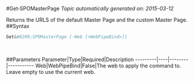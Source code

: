 #Get&#8209;SPOMasterPage
*Topic automatically generated on: 2015-03-12*

Returns the URLS of the default Master Page and the custom Master Page.
##Syntax
```powershell
Get&#8209;SPOMasterPage [-Web [<WebPipeBind>]]
```
&nbsp;

##Parameters
Parameter|Type|Required|Description
---------|----|--------|-----------
Web|WebPipeBind|False|The web to apply the command to. Leave empty to use the current web.
